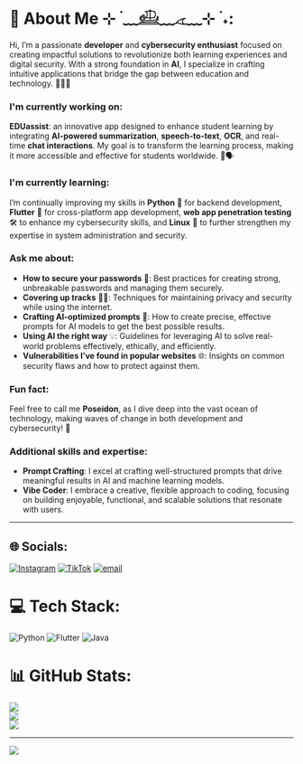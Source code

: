 # 💫 About Me ⊹ ࣪ ﹏𓊝﹏𓂁﹏⊹ ࣪ ˖:

Hi, I’m a passionate **developer** and **cybersecurity enthusiast** focused on creating impactful solutions to revolutionize both learning experiences and digital security. With a strong foundation in **AI**, I specialize in crafting intuitive applications that bridge the gap between education and technology. 👨‍💻🔐

### **I'm currently working on:**

**EDUassist**: an innovative app designed to enhance student learning by integrating **AI-powered summarization**, **speech-to-text**, **OCR**, and real-time **chat interactions**. My goal is to transform the learning process, making it more accessible and effective for students worldwide. 🤖🗣️

### **I'm currently learning:**

I’m continually improving my skills in **Python** 🐍 for backend development, **Flutter** 📱 for cross-platform app development, **web app penetration testing** 🛠️ to enhance my cybersecurity skills, and **Linux** 🐧 to further strengthen my expertise in system administration and security.

### **Ask me about:**

* **How to secure your passwords** 🔐: Best practices for creating strong, unbreakable passwords and managing them securely.
* **Covering up tracks** 🕵️‍♂️: Techniques for maintaining privacy and security while using the internet.
* **Crafting AI-optimized prompts** 🤖: How to create precise, effective prompts for AI models to get the best possible results.
* **Using AI the right way** 💡: Guidelines for leveraging AI to solve real-world problems effectively, ethically, and efficiently.
* **Vulnerabilities I’ve found in popular websites** 🌐: Insights on common security flaws and how to protect against them.

### **Fun fact:**

Feel free to call me **Poseidon**, as I dive deep into the vast ocean of technology, making waves of change in both development and cybersecurity! 🌊

### **Additional skills and expertise:**

* **Prompt Crafting**: I excel at crafting well-structured prompts that drive meaningful results in AI and machine learning models.
* **Vibe Coder**: I embrace a creative, flexible approach to coding, focusing on building enjoyable, functional, and scalable solutions that resonate with users.

---


## 🌐 Socials:
[![Instagram](https://img.shields.io/badge/Instagram-%23E4405F.svg?logo=Instagram&logoColor=white)](https://www.instagram.com/tmemz) [![TikTok](https://img.shields.io/badge/TikTok-%23000000.svg?logo=TikTok&logoColor=white)](https://www.tiktok.com/@MS4wLjABAAAAEtM9dq6bge6G2dz_UrUWI-35q0aO60RYEjnsi6nXEgiuGiML3oyHAgQDnCcPKOtH?is_from_webapp=1&sender_device=pc) [![email](https://img.shields.io/badge/Email-D14836?logo=gmail&logoColor=white)](mailto:elshelbi0@gmail.com) 

# 💻 Tech Stack:
![Python](https://img.shields.io/badge/python-3670A0?style=flat&logo=python&logoColor=ffdd54) ![Flutter](https://img.shields.io/badge/Flutter-%2302569B.svg?style=flat&logo=Flutter&logoColor=white) ![Java](https://img.shields.io/badge/java-%23ED8B00.svg?style=flat&logo=openjdk&logoColor=white)
# 📊 GitHub Stats:
![](https://github-readme-stats.vercel.app/api?username=002v&theme=shadow_green&hide_border=false&include_all_commits=false&count_private=false)<br/>
![](https://nirzak-streak-stats.vercel.app/?user=002v&theme=shadow_green&hide_border=false)<br/>
![](https://github-readme-stats.vercel.app/api/top-langs/?username=002v&theme=shadow_green&hide_border=false&include_all_commits=false&count_private=false&layout=compact)

---
[![](https://visitcount.itsvg.in/api?id=002v&icon=0&color=3)](https://visitcount.itsvg.in)

<!-- Proudly created with GPRM ( https://gprm.itsvg.in ) -->
